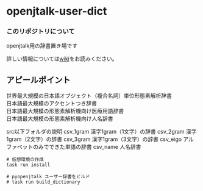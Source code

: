 # openjtalk-user-dict

### このリポジトリについて

openjtalk用の辞書置き場です


詳しい情報については[wiki](https://github.com/WariHima/openjtalk-user-dict/wiki)をお読みください。

## アピールポイント  
  
世界最大規模の日本語オブジェクト（複合名詞）単位形態素解析辞書  
日本語最大規模のアクセントつき辞書  
日本語最大規模の形態素解析機向け医療用語辞書  
日本語最大規模の形態素解析機向け人名辞書  

src以下フォルダの説明
csv_1gram 漢字1gram（1文字）の辞書
csv_2gram 漢字1gram（2文字）の辞書
csv_3gram 漢字1gram（3文字）の辞書
csv_eigo アルファベットのみでできた単語の辞書
csv_name 人名辞書

```
# 仮想環境の作成
task run install

# pyopenjtalk ユーザー辞書をビルド
# task run build_dictionary
```

